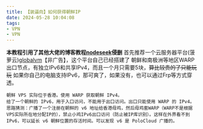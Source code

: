 ```yaml
---
title: 【装逼向】如何获得朝鲜IP
date: 2024-05-28 10:04:08
tags: 
- VPN
- VPN
---
```


**本教程引用了其他大佬的博客教程[nodeseek](https://www.nodeseek.com/post-17017-1)侵删**
首先推荐一个云服务器平台(菠萝云)[globalvm](https://globalvm.top/)【非广告】，这个平台自己已经搭建了
朝鲜和南极洲等地区WARP出口节点，有独立IPv6和共享IPv4，而且一个月只需要5块，~~算比较贵的了只能玩玩~~
如果你自己的电脑支持IPv6，那可爽了，如果没有，也可以通过Frp等方式穿透。
```
朝鲜 VPS 实际位于香港。使用 WARP 获取朝鲜 IPv4。
给了一个朝鲜的 IPv6，用于入口访问，不能用于出口访问。出口只能使用 WARP 的 IPv4。
思路猜测：广播了一个注册在朝鲜的 v6 地址给香港母鸡，然后母鸡套WARP（WARP不是根据VPS实际所在地分配IP的），禁止小鸡IPv6出口访问（防止被IP库识别）。这样在外界看不到 IPv6，可以延长 v6 朝鲜位置的存活时间。可以发现 v6 是 PoloCloud 广播的。
```

